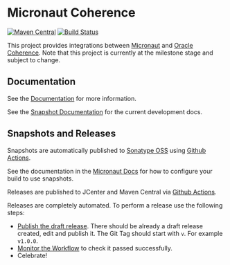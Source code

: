 # Micronaut Coherence

[![Maven Central](https://img.shields.io/maven-central/v/io.micronaut.coherence/micronaut-coherence.svg?label=Maven%20Central)](https://search.maven.org/search?q=g:%22io.micronaut.coherence%22%20AND%20a:%22micronaut-coherence%22)
[![Build Status](https://github.com/micronaut-projects/micronaut-coherence/workflows/Java%20CI/badge.svg)](https://github.com/micronaut-projects/micronaut-coherence/actions)

This project provides integrations between [Micronaut](http://micronaut.io) and [Oracle Coherence](https://coherence.community). Note that this project is currently at the milestone stage and subject to change.

## Documentation

See the [Documentation](https://micronaut-projects.github.io/micronaut-coherence/1.0.x/guide/) for more information. 

See the [Snapshot Documentation](https://micronaut-projects.github.io/micronaut-coherence/snapshot/guide/) for the current development docs.


## Snapshots and Releases

Snapshots are automatically published to [Sonatype OSS]("https://s01.oss.sonatype.org/content/repositories/snapshots/") using [Github Actions](https://github.com/micronaut-projects/micronaut-coherence/actions).

See the documentation in the [Micronaut Docs](https://docs.micronaut.io/latest/guide/index.html#usingsnapshots) for how to configure your build to use snapshots.

Releases are published to JCenter and Maven Central via [Github Actions](https://github.com/micronaut-projects/micronaut-coherence/actions).

Releases are completely automated. To perform a release use the following steps:

* [Publish the draft release](https://github.com/micronaut-projects/micronaut-coherence/releases). There should be already a draft release created, edit and publish it. The Git Tag should start with `v`. For example `v1.0.0`.
* [Monitor the Workflow](https://github.com/micronaut-projects/micronaut-coherence/actions?query=workflow%3ARelease) to check it passed successfully.
* Celebrate!

